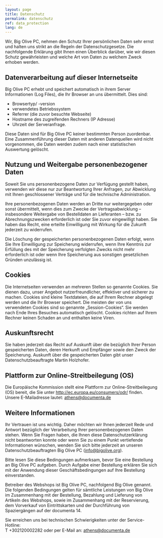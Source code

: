 ```yaml
---
layout: page
title: Datenschutz
permalink: datenschutz
ref: data_protection
lang: de
---
```


Wir, Big Olive PC, nehmen den Schutz Ihrer persönlichen Daten sehr ernst und halten uns strikt an die Regeln der Datenschutzgesetze.
Die nachfolgende Erklärung gibt Ihnen einen Überblick darüber, wie wir diesen Schutz gewährleisten und welche Art von Daten zu welchem Zweck erhoben werden.

## Datenverarbeitung auf dieser Internetseite

Big Olive PC erhebt und speichert automatisch in ihrem Server Informationen (Log Files), die Ihr Browser an uns übermittelt. Dies sind:

* Browsertyp/ -version
* verwendetes Betriebssystem
* Referrer (die zuvor besuchte Webseite)
* Hostname des zugreifenden Rechners (IP Adresse)
* Uhrzeit der Serveranfrage.


Diese Daten sind für Big Olive PC keiner bestimmten Person zuordenbar. Eine Zusammenführung dieser Daten mit anderen Datenquellen wird nicht vorgenommen, die Daten werden zudem nach einer statistischen Auswertung gelöscht.

## Nutzung und Weitergabe personenbezogener Daten

Soweit Sie uns personenbezogene Daten zur Verfügung gestellt haben, verwenden wir diese nur zur Beantwortung Ihrer Anfragen, zur Abwicklung mit Ihnen geschlossener Verträge und für die technische Administration.

Ihre personenbezogenen Daten werden an Dritte nur weitergegeben oder sonst übermittelt, wenn dies zum Zwecke der Vertragsabwicklung – insbesondere Weitergabe von Bestelldaten an Lieferanten – bzw. zu Abrechnungszwecken erforderlich ist oder Sie zuvor eingewilligt haben. Sie haben das Recht, eine erteilte Einwilligung mit Wirkung für die Zukunft jederzeit zu widerrufen.

Die Löschung der gespeicherten personenbezogenen Daten erfolgt, wenn Sie Ihre Einwilligung zur Speicherung widerrufen, wenn Ihre Kenntnis zur Erfüllung des mit der Speicherung verfolgten Zwecks nicht mehr erforderlich ist oder wenn Ihre Speicherung aus sonstigen gesetzlichen Gründen unzulässig ist.


## Cookies


Die Internetseiten verwenden an mehreren Stellen so genannte Cookies. Sie dienen dazu, unser Angebot nutzerfreundlicher, effektiver und sicherer zu machen. Cookies sind kleine Textdateien, die auf Ihrem Rechner abgelegt werden und die Ihr Browser speichert. Die meisten der von uns verwendeten Cookies sind so genannte „Session-Cookies“. Sie werden nach Ende Ihres Besuches automatisch gelöscht. Cookies richten auf Ihrem Rechner keinen Schaden an und enthalten keine Viren.

## Auskunftsrecht



Sie haben jederzeit das Recht auf Auskunft über die bezüglich Ihrer Person gespeicherten Daten, deren Herkunft und Empfänger sowie den Zweck der Speicherung. Auskunft über die gespeicherten Daten gibt unser Datenschutzbeauftragte Martin Holzhofer.


## Plattform zur Online-Streitbeilegung (OS)


Die Europäische Kommission stellt eine Plattform zur Online-Streitbeilegung (OS) bereit, die Sie unter <a href="http://ec.europa.eu/consumers/odr/" target="_blank">http://ec.europa.eu/consumers/odr/</a> finden.
Unsere E-Mailadresse lautet: <a href="mailto:athens@documenta.de" target="_top">athens@documenta.de</a>


## Weitere Informationen

Ihr Vertrauen ist uns wichtig. Daher möchten wir Ihnen jederzeit Rede und Antwort bezüglich der Verarbeitung Ihrer personenbezogenen Daten stehen. Wenn Sie Fragen haben, die Ihnen diese Datenschutzerklärung nicht beantworten konnte oder wenn Sie zu einem Punkt vertiefende Informationen wünschen, wenden Sie sich bitte jederzeit an unseren Datenschutzbeauftragten Big Olive PC (info@bigolive.org).

Bitte lesen Sie diese Bedingungen aufmerksam, bevor Sie eine Bestellung an Big Olive PC aufgeben. Durch Aufgabe einer Bestellung erklären Sie sich mit der Anwendung dieser Geschäftsbedingungen auf Ihre Bestellung einverstanden.
 
Betreiber des Webshops ist Big Olive PC, nachfolgend Big Olive genannt.
Die folgenden Bedingungen gelten für sämtliche Leistungen von Big Olive im Zusammenhang mit der Bestellung, Bezahlung und Lieferung von Artikeln des Webshops, sowie im Zusammenhang mit der Reservierung, dem Vorverkauf von Eintrittskarten und der Durchführung von Spaziergängen auf der documenta 14.


Sie erreichen uns bei technischen Schwierigkeiten unter der Service-Hotline: <br>
T +302120002282  oder per E-Mail an: athens@documenta.de